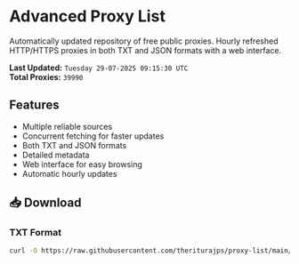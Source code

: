 # Advanced Proxy List

Automatically updated repository of free public proxies. Hourly refreshed HTTP/HTTPS proxies in both TXT and JSON formats with a web interface.

**Last Updated:** `Tuesday 29-07-2025 09:15:30 UTC`  
**Total Proxies:** `39990`

## Features
- Multiple reliable sources
- Concurrent fetching for faster updates
- Both TXT and JSON formats
- Detailed metadata
- Web interface for easy browsing
- Automatic hourly updates

## 📥 Download

### TXT Format
```bash
curl -O https://raw.githubusercontent.com/theriturajps/proxy-list/main/proxies.txt